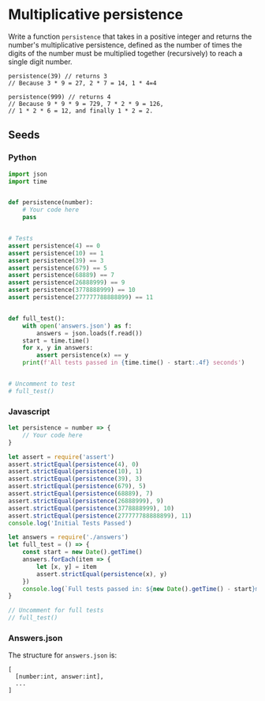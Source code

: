 # Multiplicative persistence

Write a function `persistence` that takes in a positive integer and 
returns the number's multiplicative persistence, defined as the number of times the digits
of the number must be multiplied
together (recursively) to reach a single digit number.

```
persistence(39) // returns 3
// Because 3 * 9 = 27, 2 * 7 = 14, 1 * 4=4

persistence(999) // returns 4
// Because 9 * 9 * 9 = 729, 7 * 2 * 9 = 126,
// 1 * 2 * 6 = 12, and finally 1 * 2 = 2.
```
## Seeds

### Python
```python
import json
import time


def persistence(number):
    # Your code here
    pass


# Tests
assert persistence(4) == 0
assert persistence(10) == 1
assert persistence(39) == 3
assert persistence(679) == 5
assert persistence(68889) == 7
assert persistence(26888999) == 9
assert persistence(3778888999) == 10
assert persistence(277777788888899) == 11


def full_test():
    with open('answers.json') as f:
        answers = json.loads(f.read())
    start = time.time()
    for x, y in answers:
        assert persistence(x) == y
    print(f'All tests passed in {time.time() - start:.4f} seconds')


# Uncomment to test
# full_test()

```

### Javascript
```javascript
let persistence = number => {
    // Your code here
}

let assert = require('assert')
assert.strictEqual(persistence(4), 0)
assert.strictEqual(persistence(10), 1)
assert.strictEqual(persistence(39), 3)
assert.strictEqual(persistence(679), 5)
assert.strictEqual(persistence(68889), 7)
assert.strictEqual(persistence(26888999), 9)
assert.strictEqual(persistence(3778888999), 10)
assert.strictEqual(persistence(277777788888899), 11)
console.log('Initial Tests Passed')

let answers = require('./answers')
let full_test = () => {
    const start = new Date().getTime()
    answers.forEach(item => {
        let [x, y] = item
        assert.strictEqual(persistence(x), y)
    })
    console.log(`Full tests passed in: ${new Date().getTime() - start}ms`)
}

// Uncomment for full tests
// full_test()

```

### Answers.json
The structure for `answers.json` is:
```
[
  [number:int, answer:int],
  ...
]

```


